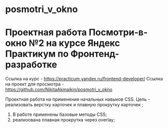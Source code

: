 # posmotri_v_okno


# Проектная работа Посмотри-в-окно №2 на курсе Яндекс Практикум по Фронтенд-разработке
Ссылка на курс - https://practicum.yandex.ru/frontend-developer/
Ссылка на проект для просмотра - https://github.com/NikitaAkmaikin/posmotri_v_okno

Проектная работа на применение начальных навыков CSS. Цель - реализовать верстку карточек и плавную прокрутку карточек ;

1) В работе применены базовые методы CSS;
2) реализована плавная прокрутка через overlay;
